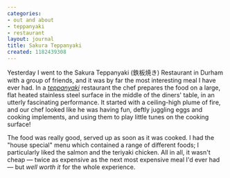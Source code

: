 ```yaml
---
categories:
- out and about
- teppanyaki
- restaurant
layout: journal
title: Sakura Teppanyaki
created: 1182439308
---
```

Yesterday I went to the Sakura Teppanyaki (鉄板焼き) Restaurant in Durham with a group of friends, and it was by far the most interesting meal I have ever had. In a <a href="http://en.wikipedia.org/wiki/Teppanyaki"><em>teppanyaki</em></a> restaurant the chef prepares the food on a large, flat heated stainless steel surface in the middle of the diners' table, in an utterly fascinating performance. It started with a ceiling-high plume of fire, and our chef looked like he was having fun, deftly juggling eggs and cooking implements,  and using them to play little tunes on the cooking surface!

The food was really good, served up as soon as it was cooked. I had the "house special" menu which contained a range of different foods; I particularly liked the salmon and the teriyaki chicken. All in all, it wasn't cheap &mdash; twice as expensive as the next most expensive meal I'd ever had &mdash; but <em>well worth it</em> for the whole experience.
